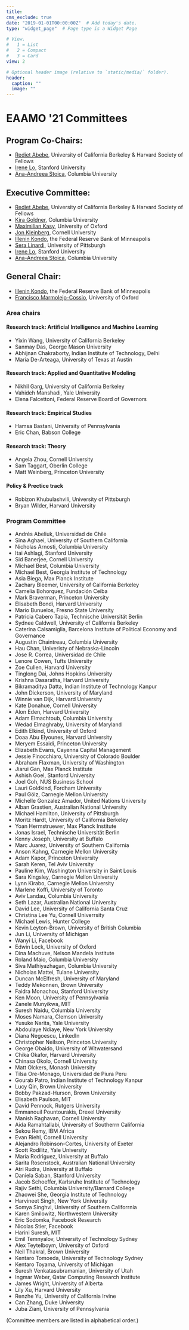 ```yaml
---
title: 
cms_exclude: true
date: "2019-01-01T00:00:00Z"  # Add today's date.
type: "widget_page"  # Page type is a Widget Page

# View.
#   1 = List
#   2 = Compact
#   3 = Card
view: 2

# Optional header image (relative to `static/media/` folder).
header:
  caption: ""
  image: ""
---
```

# EAAMO '21 Committees

## Program Co-Chairs:

- [Rediet Abebe](https://www.cs.cornell.edu/~red/), University of California Berkeley & Harvard Society of Fellows
- [Irene Lo](https://sites.google.com/view/irene-lo), Stanford University
- [Ana-Andreea Stoica](http://www.columbia.edu/~as5001/), Columbia University

## Executive Committee:
- [Rediet Abebe](https://www.cs.cornell.edu/~red/), University of California Berkeley & Harvard Society of Fellows
- [Kira Goldner](https://www.kiragoldner.com/), Columbia University
- [Maximilian Kasy](https://maxkasy.github.io/home/), University of Oxford
- [Jon Kleinberg](https://www.cs.cornell.edu/home/kleinber/), Cornell University
- [Illenin Kondo](https://www.illenin.com/), the Federal Reserve Bank of Minneapolis
- [Sera Linardi](http://www.linardi.gspia.pitt.edu/), University of Pittsburgh
- [Irene Lo](https://sites.google.com/view/irene-lo), Stanford University
- [Ana-Andreea Stoica](http://www.columbia.edu/~as5001/), Columbia University

## General Chair:
- [Illenin Kondo](https://www.illenin.com/), the Federal Reserve Bank of Minneapolis
- [Francisco Marmolejo-Cossio](https://www.fmarmolejo.com/), University of Oxford

### Area chairs 

#### Research track: Artificial Intelligence and Machine Learning
- Yixin Wang, University of California Berkeley 
- Sanmay Das, George Mason University
- Abhijnan Chakraborty, Indian Institute of Technology, Delhi
- Maria De-Arteaga, University of Texas at Austin

#### Research track: Applied and Quantitative Modeling
- Nikhil Garg, University of California Berkeley 
- Vahideh Manshadi, Yale University
- Elena Falcettoni, Federal Reserve Board of Governors

#### Research track: Empirical Studies
- Hamsa Bastani, University of Pennsylvania
- Eric Chan, Babson College

#### Research track: Theory
- Angela Zhou, Cornell University
- Sam Taggart, Oberlin College
- Matt Weinberg, Princeton University

#### Policy & Prectice track
- Robizon Khubulashvili, University of Pittsburgh
- Bryan Wilder, Harvard University

### Program Committee
- Andrés Abeliuk, Universidad de Chile
- Sina Aghaei, University of Southern California
- Nicholas Arnosti, Columbia University
- Itai Ashlagi, Stanford University
- Sid Banerjee, Cornell University
- Michael Best, Columbia University 
- Michael Best, Georgia Institute of Technology
- Asia Biega, Max Planck Institute
- Zachary Bleemer, University of California Berkeley
- Camelia Bohorquez, Fundación Ceiba
- Mark Braverman, Princeton University
- Elisabeth Bondi, Harvard University 
- Mario Bunuelos, Fresno State University
- Patricia Cabero Tapia, Technische Universität Berlin
- Sydnee Caldwell, University of California Berkeley
- Caterina Calsamiglia, Barcelona Institute of Political Economy and Governance
- Augustin Chaintreau, Columbia University
- Hau Chan, Univeristy of Nebraska-Lincoln
- Jose R. Correa, Universidad de Chile
- Lenore Cowen, Tufts University
- Zoe Cullen, Harvard University
- Tinglong Dai, Johns Hopkins University
- Krishna Dasaratha, Harvard University
- Bikramaditya Datta, Indian Institute of Technology Kanpur
- John Dickerson, University of Maryland
- Winnie van Dijk, Harvard University
- Kate Donahue, Cornell University
- Alon Eden, Harvard University
- Adam Elmachtoub, Columbia University
- Wedad Elmaghraby, University of Maryland
- Edith Elkind, University of Oxford
- Doaa Abu Elyounes, Harvard University 
- Meryem Essaidi, Princeton University
- Elizabeth Evans, Cayenna Capital Management
- Jessie Finocchiaro, University of Colorado Boulder
- Abraham Flaxman, University of Washington
- Jiarui Gan, Max Planck Institute
- Ashish Goel, Stanford University
- Joel Goh, NUS Business School
- Lauri Goldkind, Fordham University
- Paul Gölz, Carnegie Mellon University
- Michelle Gonzalez Amador, United Nations University
- Alban Grastien, Australian National University
- Michael Hamilton, University of Pittsburgh
- Moritz Hardt, University of California Berkeley
- Yoan Hermstruewer, Max Planck Institute
- Jonas Israel, Technische Universität Berlin
- Kenny Joseph, University at Buffalo
- Marc Juarez, University of Southern California
- Anson Kahng, Carnegie Mellon University
- Adam Kapor, Princeton University
- Sarah Keren, Tel Aviv University
- Pauline Kim, Washington University in Saint Louis
- Sara Kingsley, Carnegie Mellon University
- Lynn Kirabo, Carnegie Mellon University
- Marlene Koffi, University of Toronto
- Aviv Landau, Columbia University
- Seth Lazar, Australian National University 
- David Lee, University of California Santa Cruz
- Christina Lee Yu, Cornell Univerrsity
- Michael Lewis, Hunter College
- Kevin Leyton-Brown, University of British Columbia
- Jun Li, University of Michigan
- Wanyi Li, Facebook
- Edwin Lock, University of Oxford
- Dina Machuve, Nelson Mandela Institute
- Roland Maio, Columbia University
- Siva Mathiyazhagan, Columbia University
- Nicholas Mattei, Tulane University
- Duncan McElfresh, University of Maryland
- Teddy Mekonnen, Brown University
- Faidra Monachou, Stanford University
- Ken Moon, University of Pennsylvania
- Zanele Munyikwa, MIT
- Suresh Naidu, Columbia University
- Moses Namara, Clemson University
- Yusuke Narita, Yale University 
- Abdoulaye Ndiaye, New York University
- Diana Negoescu, LinkedIn
- Christopher Neilson, Princeton University
- George Obaido, University of Witwatersand
- Chika Okafor, Harvard University
- Chinasa Okolo, Cornell University
- Matt Olckers, Monash University
- Tilsa Ore-Monago, Universidad de Piura Peru 
- Gourab Patro, Indian Institute of Technology Kanpur
- Lucy Qin, Brown University
- Bobby Pakzad-Hurson, Brown University
- Elisabeth Paulson, MIT
- David Pennock, Rutgers University
- Emmanouil Pountourakis, Drexel University
- Manish Raghavan, Cornell University
- Aida Ramahtallabi, University of Southerrn California
- Sekou Remy, IBM Africa
- Evan Riehl, Cornell University
- Alejandro Robinson-Cortes, University of Exeter
- Scott Rodilitz, Yale University
- Maria Rodriguez, University at Buffalo
- Sarita Rosenstock, Australian National University
- Atri Rudra, University at Buffalo
- Daniela Saban, Stanford University
- Jacob Schoeffer, Karlsruhe Institute of Technology
- Rajiv Sethi, Columbia University/Barnard College
- Zhaowei She, Georgia Institute of Technology
- Harvineet Singh, New York University
- Somya Singhvi, University of Southern Califorrnia
- Karen Smilowitz, Northwestern University
- Eric Sodomka, Facebook Research
- Nicolas Stier, Facebook
- Harini Suresh, MIT
- Emil Temnyalov, University of Technology Sydney
- Alex Teytelboym, University of Oxford
- Neil Thakral, Brown University
- Kentaro Tomoeda, University of Technology Sydney
- Kentaro Toyama, University of Michigan		
- Suresh Venkatasubramanian, University of Utah
- Ingmar Weber, Qatar Computing Research Institute
- James Wright, University of Alberta
- Lily Xu, Harvard University
- Renzhe Yu, University of California Irvine
- Can Zhang, Duke University
- Juba Ziani, University of Pennsylvania

(Committee members are listed in alphabetical order.)




